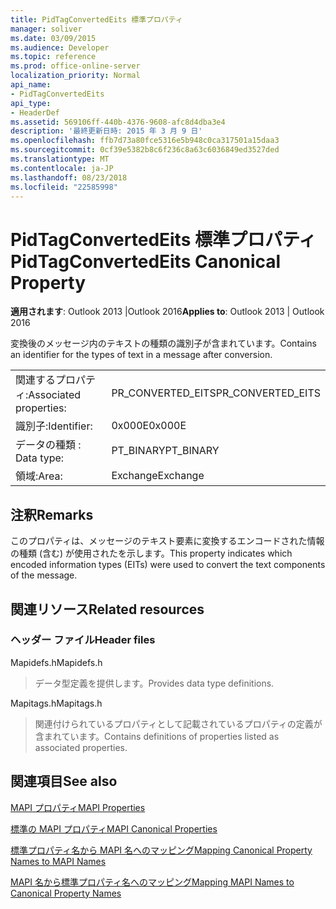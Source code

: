 ```yaml
---
title: PidTagConvertedEits 標準プロパティ
manager: soliver
ms.date: 03/09/2015
ms.audience: Developer
ms.topic: reference
ms.prod: office-online-server
localization_priority: Normal
api_name:
- PidTagConvertedEits
api_type:
- HeaderDef
ms.assetid: 569106ff-440b-4376-9608-afc8d4dba3e4
description: '最終更新日時: 2015 年 3 月 9 日'
ms.openlocfilehash: ffb7d73a80fce5316e5b948c0ca317501a15daa3
ms.sourcegitcommit: 0cf39e5382b8c6f236c8a63c6036849ed3527ded
ms.translationtype: MT
ms.contentlocale: ja-JP
ms.lasthandoff: 08/23/2018
ms.locfileid: "22585998"
---
```

# <a name="pidtagconvertedeits-canonical-property"></a><span data-ttu-id="f4f0a-103">PidTagConvertedEits 標準プロパティ</span><span class="sxs-lookup"><span data-stu-id="f4f0a-103">PidTagConvertedEits Canonical Property</span></span>

  
  
<span data-ttu-id="f4f0a-104">**適用されます**: Outlook 2013 |Outlook 2016</span><span class="sxs-lookup"><span data-stu-id="f4f0a-104">**Applies to**: Outlook 2013 | Outlook 2016</span></span> 
  
<span data-ttu-id="f4f0a-105">変換後のメッセージ内のテキストの種類の識別子が含まれています。</span><span class="sxs-lookup"><span data-stu-id="f4f0a-105">Contains an identifier for the types of text in a message after conversion.</span></span>
  
|||
|:-----|:-----|
|<span data-ttu-id="f4f0a-106">関連するプロパティ:</span><span class="sxs-lookup"><span data-stu-id="f4f0a-106">Associated properties:</span></span>  <br/> |<span data-ttu-id="f4f0a-107">PR_CONVERTED_EITS</span><span class="sxs-lookup"><span data-stu-id="f4f0a-107">PR_CONVERTED_EITS</span></span>  <br/> |
|<span data-ttu-id="f4f0a-108">識別子:</span><span class="sxs-lookup"><span data-stu-id="f4f0a-108">Identifier:</span></span>  <br/> |<span data-ttu-id="f4f0a-109">0x000E</span><span class="sxs-lookup"><span data-stu-id="f4f0a-109">0x000E</span></span>  <br/> |
|<span data-ttu-id="f4f0a-110">データの種類 : </span><span class="sxs-lookup"><span data-stu-id="f4f0a-110">Data type:</span></span>  <br/> |<span data-ttu-id="f4f0a-111">PT_BINARY</span><span class="sxs-lookup"><span data-stu-id="f4f0a-111">PT_BINARY</span></span>  <br/> |
|<span data-ttu-id="f4f0a-112">領域:</span><span class="sxs-lookup"><span data-stu-id="f4f0a-112">Area:</span></span>  <br/> |<span data-ttu-id="f4f0a-113">Exchange</span><span class="sxs-lookup"><span data-stu-id="f4f0a-113">Exchange</span></span>  <br/> |
   
## <a name="remarks"></a><span data-ttu-id="f4f0a-114">注釈</span><span class="sxs-lookup"><span data-stu-id="f4f0a-114">Remarks</span></span>

<span data-ttu-id="f4f0a-115">このプロパティは、メッセージのテキスト要素に変換するエンコードされた情報の種類 (含む) が使用されたを示します。</span><span class="sxs-lookup"><span data-stu-id="f4f0a-115">This property indicates which encoded information types (EITs) were used to convert the text components of the message.</span></span>
  
## <a name="related-resources"></a><span data-ttu-id="f4f0a-116">関連リソース</span><span class="sxs-lookup"><span data-stu-id="f4f0a-116">Related resources</span></span>

### <a name="header-files"></a><span data-ttu-id="f4f0a-117">ヘッダー ファイル</span><span class="sxs-lookup"><span data-stu-id="f4f0a-117">Header files</span></span>

<span data-ttu-id="f4f0a-118">Mapidefs.h</span><span class="sxs-lookup"><span data-stu-id="f4f0a-118">Mapidefs.h</span></span>
  
> <span data-ttu-id="f4f0a-119">データ型定義を提供します。</span><span class="sxs-lookup"><span data-stu-id="f4f0a-119">Provides data type definitions.</span></span>
    
<span data-ttu-id="f4f0a-120">Mapitags.h</span><span class="sxs-lookup"><span data-stu-id="f4f0a-120">Mapitags.h</span></span>
  
> <span data-ttu-id="f4f0a-121">関連付けられているプロパティとして記載されているプロパティの定義が含まれています。</span><span class="sxs-lookup"><span data-stu-id="f4f0a-121">Contains definitions of properties listed as associated properties.</span></span>
    
## <a name="see-also"></a><span data-ttu-id="f4f0a-122">関連項目</span><span class="sxs-lookup"><span data-stu-id="f4f0a-122">See also</span></span>



[<span data-ttu-id="f4f0a-123">MAPI プロパティ</span><span class="sxs-lookup"><span data-stu-id="f4f0a-123">MAPI Properties</span></span>](mapi-properties.md)
  
[<span data-ttu-id="f4f0a-124">標準の MAPI プロパティ</span><span class="sxs-lookup"><span data-stu-id="f4f0a-124">MAPI Canonical Properties</span></span>](mapi-canonical-properties.md)
  
[<span data-ttu-id="f4f0a-125">標準プロパティ名から MAPI 名へのマッピング</span><span class="sxs-lookup"><span data-stu-id="f4f0a-125">Mapping Canonical Property Names to MAPI Names</span></span>](mapping-canonical-property-names-to-mapi-names.md)
  
[<span data-ttu-id="f4f0a-126">MAPI 名から標準プロパティ名へのマッピング</span><span class="sxs-lookup"><span data-stu-id="f4f0a-126">Mapping MAPI Names to Canonical Property Names</span></span>](mapping-mapi-names-to-canonical-property-names.md)

